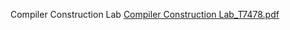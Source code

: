 Compiler Construction Lab
[Compiler Construction Lab_T7478.pdf](https://github.com/user-attachments/files/22928259/Compiler.Construction.Lab_T7478.pdf)
